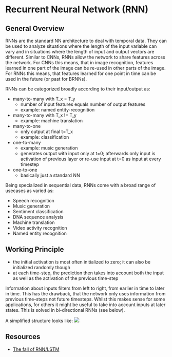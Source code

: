 # Recurrent Neural Network (RNN)
## General Overview
RNNs are the standard NN architecture to deal with temporal data. They can be used to analyze situations 
where the length of the input variable can vary 
and in situations where the length of input and output vectors are different. 
Similar to CNNs, RNNs allow the network to share features across the network. For CNNs this means, that in image recognition,
features learned in one part of the image can be re-used in other parts of the image. For RNNs this means, that features learned 
for one point in time can be used in the future (or past for BRNNs). 

RNNs can be categorized broadly according to their input/output as:
* many-to-many with T_x = T_y  
  * number of input features equals number of output features  
  * example: named entity-recognition
* many-to-many with T_x != T_y  
  * example: machine translation
* many-to-one  
  * only output at final t=T_x  
  * example: classification
* one-to-many  
  * example: music generation  
  * generates output with input only at t=0; afterwards only input is activation of previous layer or re-use input at t=0 as input at every timestep
* one-to-one  
  * basically just a standard NN
  
Being specialized in sequential data, RNNs come with a broad range of usecases as varied as:
* Speech recognition
* Music generation
* Sentiment classification
* DNA sequence analysis
* Machine translation
* Video activity recognition
* Named entity recognition
  
  
## Working Principle
* the initial activation is most often initialized to zero; it can also be initialized randomly though 
* at each time-step, the prediction then takes into account both the input as well as the activation of the previous time-step

Information about inputs filters from left to right, from earlier in time to later in time. This has the drawback, that the network only uses information from previous time-steps not future timesteps. Whilst this makes sense for some applications, for others it might be useful to take into account inputs at later states. This is solved in bi-directional RNNs (see below). 

A simplified structure looks like:
<img src="https://latex.codecogs.com/svg.latex?\Large&space;a^{<t>}=g(\omega_a\[a^{<t-1>},x^{<t>}]+b_a)"/>


## Resources
* [The fall of RNN/LSTM](https://towardsdatascience.com/the-fall-of-rnn-lstm-2d1594c74ce0)
